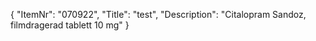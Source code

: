 {
  "ItemNr": "070922",
  "Title": "test",
  "Description": "Citalopram Sandoz, filmdragerad tablett 10 mg"
}